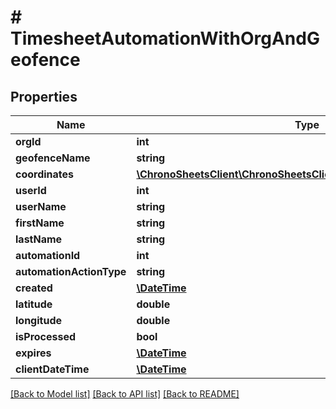 # # TimesheetAutomationWithOrgAndGeofence

## Properties

Name | Type | Description | Notes
------------ | ------------- | ------------- | -------------
**orgId** | **int** |  | [optional]
**geofenceName** | **string** |  | [optional]
**coordinates** | [**\ChronoSheetsClient\ChronoSheetsClientLibModel\BasicCoordinate[]**](BasicCoordinate.md) |  | [optional]
**userId** | **int** |  | [optional]
**userName** | **string** |  | [optional]
**firstName** | **string** |  | [optional]
**lastName** | **string** |  | [optional]
**automationId** | **int** |  | [optional]
**automationActionType** | **string** |  | [optional]
**created** | [**\DateTime**](\DateTime.md) |  | [optional]
**latitude** | **double** |  | [optional]
**longitude** | **double** |  | [optional]
**isProcessed** | **bool** |  | [optional]
**expires** | [**\DateTime**](\DateTime.md) |  | [optional]
**clientDateTime** | [**\DateTime**](\DateTime.md) |  | [optional]

[[Back to Model list]](../../README.md#models) [[Back to API list]](../../README.md#endpoints) [[Back to README]](../../README.md)
